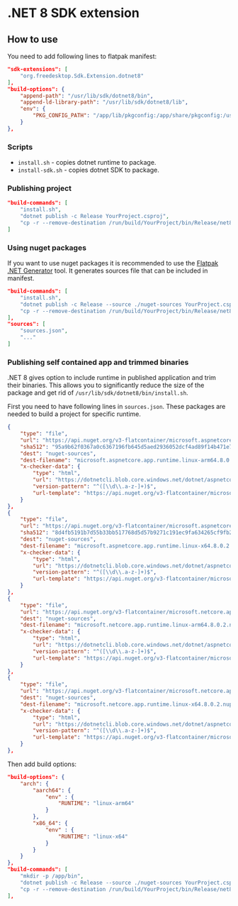 # .NET 8 SDK extension

## How to use
You need to add following lines to flatpak manifest:

```json
"sdk-extensions": [
    "org.freedesktop.Sdk.Extension.dotnet8"
],
"build-options": {
    "append-path": "/usr/lib/sdk/dotnet8/bin",
    "append-ld-library-path": "/usr/lib/sdk/dotnet8/lib",
    "env": {
        "PKG_CONFIG_PATH": "/app/lib/pkgconfig:/app/share/pkgconfig:/usr/lib/pkgconfig:/usr/share/pkgconfig:/usr/lib/sdk/dotnet8/lib/pkgconfig"
    }
},
```

###  Scripts
* `install.sh` - copies dotnet runtime to package.
* `install-sdk.sh` - copies dotnet SDK to package.

### Publishing project

```json
"build-commands": [
    "install.sh",
    "dotnet publish -c Release YourProject.csproj",
    "cp -r --remove-destination /run/build/YourProject/bin/Release/net8.0/publish/ /app/bin/",
]
```

### Using nuget packages
If you want to use nuget packages it is recommended to use the [Flatpak .NET Generator](https://github.com/flatpak/flatpak-builder-tools/tree/master/dotnet) tool. It generates sources file that can be included in manifest.

```json
"build-commands": [
    "install.sh",
    "dotnet publish -c Release --source ./nuget-sources YourProject.csproj",
    "cp -r --remove-destination /run/build/YourProject/bin/Release/net8.0/publish/ /app/bin/"
],
"sources": [
    "sources.json",
    "..."
]
```

### Publishing self contained app and trimmed binaries
.NET 8 gives option to include runtime in published application and trim their binaries. This allows you to significantly reduce the size of the package and get rid of `/usr/lib/sdk/dotnet8/bin/install.sh`. 

First you need to have following lines in `sources.json`. These packages are needed to build a project for specific runtime. 

```json
{
    "type": "file",
    "url": "https://api.nuget.org/v3-flatcontainer/microsoft.aspnetcore.app.runtime.linux-arm64/8.0.2/microsoft.aspnetcore.app.runtime.linux-arm64.8.0.2.nupkg",
    "sha512": "95a9b62f0367a0c6367196fb645d5aed2936052dcf4ad89f14b471e744b71c90b51f475d01d8285757feac36f6501ed1fada8453c9223d11b3466eddb22b5517",
    "dest": "nuget-sources",
    "dest-filename": "microsoft.aspnetcore.app.runtime.linux-arm64.8.0.2.nupkg",
    "x-checker-data": {
        "type": "html",
        "url": "https://dotnetcli.blob.core.windows.net/dotnet/aspnetcore/Runtime/8.0/latest.version",
        "version-pattern": "^([\\d\\.a-z-]+)$",
        "url-template": "https://api.nuget.org/v3-flatcontainer/microsoft.aspnetcore.app.runtime.linux-arm64/$version/microsoft.aspnetcore.app.runtime.linux-arm64.$version.nupkg"
    }
},
{
    "type": "file",
    "url": "https://api.nuget.org/v3-flatcontainer/microsoft.aspnetcore.app.runtime.linux-x64/8.0.2/microsoft.aspnetcore.app.runtime.linux-x64.8.0.2.nupkg",
    "sha512": "8d4fb5191b7d55b33bb517768d5d57b9271c191ec9fa634265cf9fb2313a2282a48d7f1d96fbe6f8cc5a05f534db31300f7b6f166b9d55af68982d82f80b060b",
    "dest": "nuget-sources",
    "dest-filename": "microsoft.aspnetcore.app.runtime.linux-x64.8.0.2.nupkg",
    "x-checker-data": {
        "type": "html",
        "url": "https://dotnetcli.blob.core.windows.net/dotnet/aspnetcore/Runtime/8.0/latest.version",
        "version-pattern": "^([\\d\\.a-z-]+)$",
        "url-template": "https://api.nuget.org/v3-flatcontainer/microsoft.aspnetcore.app.runtime.linux-x64/$version/microsoft.aspnetcore.app.runtime.linux-x64.$version.nupkg"
    }
},
{
    "type": "file",
    "url": "https://api.nuget.org/v3-flatcontainer/microsoft.netcore.app.runtime.linux-arm64/8.0.2/microsoft.netcore.app.runtime.linux-arm64.8.0.2.nupkg",
    "dest": "nuget-sources",
    "dest-filename": "microsoft.netcore.app.runtime.linux-arm64.8.0.2.nupkg",
    "x-checker-data": {
        "type": "html",
        "url": "https://dotnetcli.blob.core.windows.net/dotnet/aspnetcore/Runtime/8.0/latest.version",
        "version-pattern": "^([\\d\\.a-z-]+)$",
        "url-template": "https://api.nuget.org/v3-flatcontainer/microsoft.netcore.app.runtime.linux-arm64/$version/microsoft.netcore.app.runtime.linux-arm64.$version.nupkg"
    }
},
{
    "type": "file",
    "url": "https://api.nuget.org/v3-flatcontainer/microsoft.netcore.app.runtime.linux-x64/8.0.2/microsoft.netcore.app.runtime.linux-x64.8.0.2.nupkg",
    "dest": "nuget-sources",
    "dest-filename": "microsoft.netcore.app.runtime.linux-x64.8.0.2.nupkg",
    "x-checker-data": {
        "type": "html",
        "url": "https://dotnetcli.blob.core.windows.net/dotnet/aspnetcore/Runtime/8.0/latest.version",
        "version-pattern": "^([\\d\\.a-z-]+)$",
        "url-template": "https://api.nuget.org/v3-flatcontainer/microsoft.netcore.app.runtime.linux-x64/$version/microsoft.netcore.app.runtime.linux-x64.$version.nupkg"
    }
},
```

Then add build options:

```json
"build-options": {
    "arch": {
        "aarch64": {
            "env" : {
                "RUNTIME": "linux-arm64"
            }
        },
        "x86_64": {
            "env" : {
                "RUNTIME": "linux-x64"
            }
        }
    }
},
"build-commands": [
    "mkdir -p /app/bin",
    "dotnet publish -c Release --source ./nuget-sources YourProject.csproj --runtime $RUNTIME --self-contained true",
    "cp -r --remove-destination /run/build/YourProject/bin/Release/net8.0/$RUNTIME/publish/* /app/bin/",
],
```
